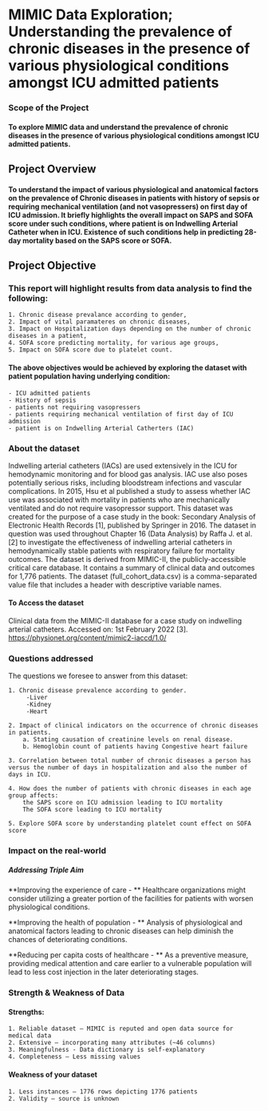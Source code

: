 # MIMIC Data Exploration; Understanding the prevalence of chronic diseases in the presence of various physiological conditions amongst ICU admitted patients

### Scope of the Project

#### To explore MIMIC data and understand the prevalence of chronic diseases in the presence of various physiological conditions amongst ICU admitted patients.

## Project Overview
#### To understand the impact of various physiological and anatomical factors on the prevalence of Chronic diseases in patients with history of sepsis or requiring mechanical ventilation (and not vasopressers) on first day of ICU admission. It briefly highlights the overall impact on SAPS and SOFA score under such conditions, where patient is on Indwelling Arterial Catheter when in ICU. Existence of such conditions help in predicting 28-day mortality based on the SAPS score or SOFA. 

## Project Objective
### This report will highlight results from data analysis to find the following:
    1. Chronic disease prevalance according to gender,
    2. Impact of vital paramateres on chronic diseases,
    3. Impact on Hospitalization days depending on the number of chronic diseases in a patient,
    4. SOFA score predicting mortality, for various age groups,
    5. Impact on SOFA score due to platelet count.

#### The above objectives would be achieved by exploring the dataset with patient population having underlying condition: 
    - ICU admitted patients
    - History of sepsis
    - patients not requiring vasopressers
    - patients requiring mechanical ventilation of first day of ICU admission
    - patient is on Indwelling Arterial Catherters (IAC)
    
### About the dataset

 Indwelling arterial catheters (IACs) are used extensively in the ICU for hemodynamic monitoring and for blood gas analysis. IAC use also poses potentially serious risks, including bloodstream infections and vascular complications. In 2015, Hsu et al published a study to assess whether IAC use was associated with mortality in patients who are mechanically ventilated and do not require vasopressor support. This dataset was created for the purpose of a case study in the book: Secondary Analysis of Electronic Health Records [1], published by Springer in 2016. The dataset in question was used throughout Chapter 16 (Data Analysis) by Raffa J. et al. [2] to investigate the effectiveness of indwelling arterial catheters in hemodynamically stable patients with respiratory failure for mortality outcomes. The dataset is derived from MIMIC-II, the publicly-accessible critical care database. It contains a summary of clinical data and outcomes for 1,776 patients. The dataset (full_cohort_data.csv) is a comma-separated value file that includes a header with descriptive variable names. 

#### To Access the dataset
Clinical data from the MIMIC-II database for a case study on indwelling arterial catheters. Accessed on: 1st February 2022 [3]. https://physionet.org/content/mimic2-iaccd/1.0/ 

### Questions addressed

The questions we foresee to answer from this dataset:


    1. Chronic disease prevalence according to gender.
         -Liver
         -Kidney
         -Heart
 
    2. Impact of clinical indicators on the occurrence of chronic diseases in patients.
        a. Stating causation of creatinine levels on renal disease.
        b. Hemoglobin count of patients having Congestive heart failure

    3. Correlation between total number of chronic diseases a person has versus the number of days in hospitalization and also the number of days in ICU.

    4. How does the number of patients with chronic diseases in each age group affects:
        the SAPS score on ICU admission leading to ICU mortality
        The SOFA score leading to ICU mortality

    5. Explore SOFA score by understanding platelet count effect on SOFA score
    
### Impact on the real-world
##### Addressing Triple Aim

**Improving the experience of care - **
Healthcare organizations might consider utilizing a greater portion of the facilities for patients with worsen physiological conditions.

**Improving the health of population - **
Analysis of physiological and anatomical factors leading to chronic diseases can help diminish the chances of deteriorating conditions.

**Reducing per capita costs of healthcare - **
As a preventive measure, providing medical attention and care earlier to a vulnerable population will lead to less cost injection in the later deteriorating stages.

### Strength & Weakness of Data

#### Strengths:
    1. Reliable dataset – MIMIC is reputed and open data source for medical data
    2. Extensive – incorporating many attributes (~46 columns)
    3. Meaningfulness - Data dictionary is self-explanatory
    4. Completeness – Less missing values

#### Weakness of your dataset
    1. Less instances – 1776 rows depicting 1776 patients
    2. Validity – source is unknown
